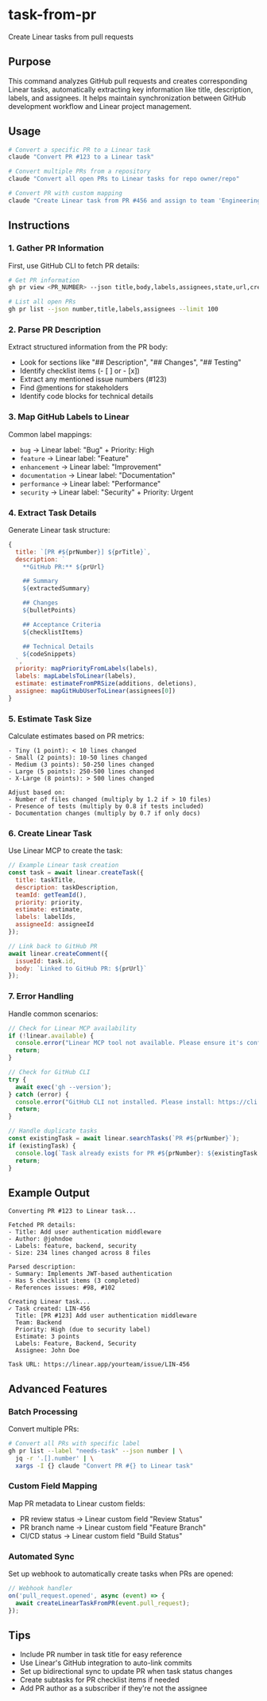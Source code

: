 # task-from-pr

Create Linear tasks from pull requests

## Purpose
This command analyzes GitHub pull requests and creates corresponding Linear tasks, automatically extracting key information like title, description, labels, and assignees. It helps maintain synchronization between GitHub development workflow and Linear project management.

## Usage
```bash
# Convert a specific PR to a Linear task
claude "Convert PR #123 to a Linear task"

# Convert multiple PRs from a repository
claude "Convert all open PRs to Linear tasks for repo owner/repo"

# Convert PR with custom mapping
claude "Create Linear task from PR #456 and assign to team 'Engineering'"
```

## Instructions

### 1. Gather PR Information
First, use GitHub CLI to fetch PR details:

```bash
# Get PR information
gh pr view <PR_NUMBER> --json title,body,labels,assignees,state,url,createdAt,updatedAt,milestone

# List all open PRs
gh pr list --json number,title,labels,assignees --limit 100
```

### 2. Parse PR Description
Extract structured information from the PR body:

- Look for sections like "## Description", "## Changes", "## Testing"
- Identify checklist items (- [ ] or - [x])
- Extract any mentioned issue numbers (#123)
- Find @mentions for stakeholders
- Identify code blocks for technical details

### 3. Map GitHub Labels to Linear
Common label mappings:
- `bug` → Linear label: "Bug" + Priority: High
- `feature` → Linear label: "Feature"
- `enhancement` → Linear label: "Improvement"
- `documentation` → Linear label: "Documentation"
- `performance` → Linear label: "Performance"
- `security` → Linear label: "Security" + Priority: Urgent

### 4. Extract Task Details
Generate Linear task structure:

```javascript
{
  title: `[PR #${prNumber}] ${prTitle}`,
  description: `
    **GitHub PR:** ${prUrl}

    ## Summary
    ${extractedSummary}

    ## Changes
    ${bulletPoints}

    ## Acceptance Criteria
    ${checklistItems}

    ## Technical Details
    ${codeSnippets}
  `,
  priority: mapPriorityFromLabels(labels),
  labels: mapLabelsToLinear(labels),
  estimate: estimateFromPRSize(additions, deletions),
  assignee: mapGitHubUserToLinear(assignees[0])
}
```

### 5. Estimate Task Size
Calculate estimates based on PR metrics:

```
- Tiny (1 point): < 10 lines changed
- Small (2 points): 10-50 lines changed
- Medium (3 points): 50-250 lines changed
- Large (5 points): 250-500 lines changed
- X-Large (8 points): > 500 lines changed

Adjust based on:
- Number of files changed (multiply by 1.2 if > 10 files)
- Presence of tests (multiply by 0.8 if tests included)
- Documentation changes (multiply by 0.7 if only docs)
```

### 6. Create Linear Task
Use Linear MCP to create the task:

```javascript
// Example Linear task creation
const task = await linear.createTask({
  title: taskTitle,
  description: taskDescription,
  teamId: getTeamId(),
  priority: priority,
  estimate: estimate,
  labels: labelIds,
  assigneeId: assigneeId
});

// Link back to GitHub PR
await linear.createComment({
  issueId: task.id,
  body: `Linked to GitHub PR: ${prUrl}`
});
```

### 7. Error Handling
Handle common scenarios:

```javascript
// Check for Linear MCP availability
if (!linear.available) {
  console.error("Linear MCP tool not available. Please ensure it's configured.");
  return;
}

// Check for GitHub CLI
try {
  await exec('gh --version');
} catch (error) {
  console.error("GitHub CLI not installed. Please install: https://cli.github.com/");
  return;
}

// Handle duplicate tasks
const existingTask = await linear.searchTasks(`PR #${prNumber}`);
if (existingTask) {
  console.log(`Task already exists for PR #${prNumber}: ${existingTask.url}`);
  return;
}
```

## Example Output

```
Converting PR #123 to Linear task...

Fetched PR details:
- Title: Add user authentication middleware
- Author: @johndoe
- Labels: feature, backend, security
- Size: 234 lines changed across 8 files

Parsed description:
- Summary: Implements JWT-based authentication
- Has 5 checklist items (3 completed)
- References issues: #98, #102

Creating Linear task...
✓ Task created: LIN-456
  Title: [PR #123] Add user authentication middleware
  Team: Backend
  Priority: High (due to security label)
  Estimate: 3 points
  Labels: Feature, Backend, Security
  Assignee: John Doe

Task URL: https://linear.app/yourteam/issue/LIN-456
```

## Advanced Features

### Batch Processing
Convert multiple PRs:
```bash
# Convert all PRs with specific label
gh pr list --label "needs-task" --json number | \
  jq -r '.[].number' | \
  xargs -I {} claude "Convert PR #{} to Linear task"
```

### Custom Field Mapping
Map PR metadata to Linear custom fields:
- PR review status → Linear custom field "Review Status"
- PR branch name → Linear custom field "Feature Branch"
- CI/CD status → Linear custom field "Build Status"

### Automated Sync
Set up webhook to automatically create tasks when PRs are opened:
```javascript
// Webhook handler
on('pull_request.opened', async (event) => {
  await createLinearTaskFromPR(event.pull_request);
});
```

## Tips
- Include PR number in task title for easy reference
- Use Linear's GitHub integration to auto-link commits
- Set up bidirectional sync to update PR when task status changes
- Create subtasks for PR checklist items if needed
- Add PR author as a subscriber if they're not the assignee